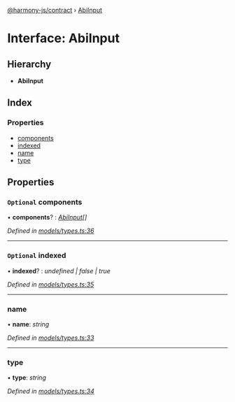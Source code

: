[@harmony-js/contract](../globals.md) › [AbiInput](abiinput.md)

# Interface: AbiInput

## Hierarchy

* **AbiInput**

## Index

### Properties

* [components](abiinput.md#optional-components)
* [indexed](abiinput.md#optional-indexed)
* [name](abiinput.md#name)
* [type](abiinput.md#type)

## Properties

### `Optional` components

• **components**? : *[AbiInput](abiinput.md)[]*

*Defined in [models/types.ts:36](https://github.com/FireStack-Lab/Harmony-sdk-core/blob/299af73/packages/harmony-contract/src/models/types.ts#L36)*

___

### `Optional` indexed

• **indexed**? : *undefined | false | true*

*Defined in [models/types.ts:35](https://github.com/FireStack-Lab/Harmony-sdk-core/blob/299af73/packages/harmony-contract/src/models/types.ts#L35)*

___

###  name

• **name**: *string*

*Defined in [models/types.ts:33](https://github.com/FireStack-Lab/Harmony-sdk-core/blob/299af73/packages/harmony-contract/src/models/types.ts#L33)*

___

###  type

• **type**: *string*

*Defined in [models/types.ts:34](https://github.com/FireStack-Lab/Harmony-sdk-core/blob/299af73/packages/harmony-contract/src/models/types.ts#L34)*
